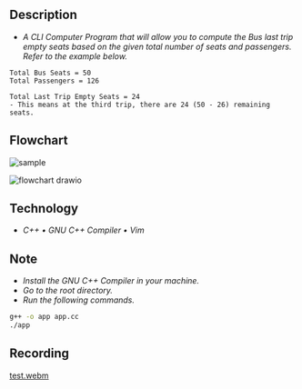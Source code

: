 ## Description
- _A CLI Computer Program that will allow you to compute the Bus last trip empty seats based on the given total number of seats and passengers. Refer to the example below._
```plaintext
Total Bus Seats = 50
Total Passengers = 126

Total Last Trip Empty Seats = 24
- This means at the third trip, there are 24 (50 - 26) remaining seats.
```

## Flowchart
![sample](https://user-images.githubusercontent.com/69438999/184685817-8ef3ef12-8323-4ecc-a64a-ab4e375d88b2.png)

![flowchart drawio](https://user-images.githubusercontent.com/69438999/184686725-f8b25f81-d08e-44b8-8ea9-687f32965a92.png)

## Technology
- _C++ • GNU C++ Compiler • Vim_

## Note
- _Install the GNU C++ Compiler in your machine._
- _Go to the root directory._
- _Run the following commands._
```bash
g++ -o app app.cc
./app
```

## Recording
[test.webm](https://user-images.githubusercontent.com/69438999/184537073-4b95b85f-6c2f-4222-a115-79d74f7a251e.webm)
